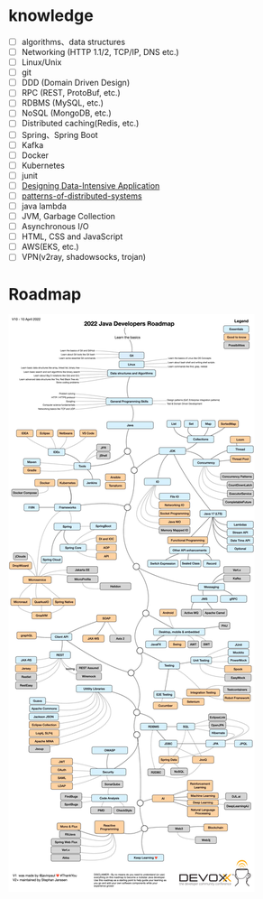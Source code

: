 # knowledge
- [ ] algorithms、data structures
- [ ] Networking (HTTP 1.1/2, TCP/IP, DNS etc.)
- [ ] Linux/Unix 
- [ ] git
- [ ] DDD (Domain Driven Design)
- [ ] RPC (REST, ProtoBuf, etc.)
- [ ] RDBMS (MySQL, etc.)
- [ ] NoSQL (MongoDB, etc.)
- [ ] Distributed caching(Redis, etc.)
- [ ] Spring、Spring Boot
- [ ] Kafka
- [ ] Docker
- [ ] Kubernetes
- [ ] junit
- [ ] [Designing Data-Intensive Application](https://github.com/Vonng/ddia)
- [ ] [patterns-of-distributed-systems](https://github.com/dreamhead/patterns-of-distributed-systems)
- [ ] java lambda
- [ ] JVM, Garbage Collection
- [ ] Asynchronous I/O
- [ ] HTML, CSS and JavaScript
- [ ] AWS(EKS, etc.)
- [ ] VPN(v2ray, shadowsocks, trojan)

# Roadmap

![](.README_images/9c13f02c.png)
